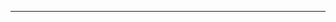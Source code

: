 <div class= "col-1" >

</div > 
<div class= "col-2" >

</div > 

---

<div class= "col-1" >

</div > 
<div class= "col-2" >

</div > 
